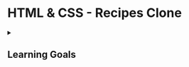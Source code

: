 # HTML & CSS - Recipes Clone

<details>
  <summary>
   <h2>Learning Goals</h2>
  </summary>

  Objective:

  - Properly structure a webpage using basic HTML tags (head, body, headings, paragraphs, images and lists)
  - Create and link an external CSS stylesheet with an HTML document.
  - Use *id* and *class* selectors to apply CSS styles to elements on a webpage.
  - Display images in a webpage using HTML image tags and CSS `background` property.
  - Submit completed work using Git and GitHub by creating a pull request.

<br>

## Instructions

Work in the `apple-pie` folder. Find all the files, images and text content needed to create the page. The text is in the `index.html` and a CSS file is created in `styles/style.css`.

<br>

## Extra Resources

- [CSS Reference from MDN](https://developer.mozilla.org/en-US/docs/Web/CSS)
- [CSS Background Image](https://developer.mozilla.org/en/docs/Web/CSS/background-image)
